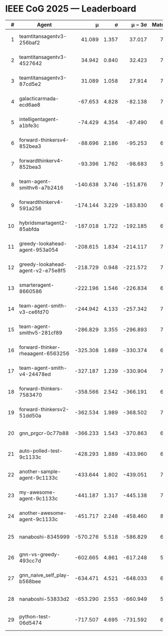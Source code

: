 # IEEE CoG 2025 — Leaderboard

| # | Agent | μ | σ | μ − 3σ | Matches | Updated |
|---:|---|---:|---:|---:|---:|---|
| 1 | teamtitansagentv3-256baf2 | 41.089 | 1.357 | 37.017 | 7602 | 2025-08-19 21:04 |
| 2 | teamtitansagentv3-4527642 | 34.942 | 0.840 | 32.423 | 7054 | 2025-08-19 21:04 |
| 3 | teamtitansagentv3-87cd5e2 | 31.089 | 1.058 | 27.914 | 7808 | 2025-08-19 21:04 |
| 4 | galacticarmada-ecd6ae8 | -67.653 | 4.828 | -82.138 | 7380 | 2025-08-19 21:04 |
| 5 | intelligentagent-a1bfe3c | -74.429 | 4.354 | -87.490 | 6068 | 2025-08-19 21:04 |
| 6 | forward-thinkersv4-852bea3 | -88.696 | 2.186 | -95.253 | 6404 | 2025-08-19 21:04 |
| 7 | forwardthinkerv4-852bea3 | -93.396 | 1.762 | -98.683 | 5904 | 2025-08-19 21:04 |
| 8 | team-agent-smithv6-a7b2416 | -140.638 | 3.746 | -151.876 | 7060 | 2025-08-19 21:04 |
| 9 | forwardthinkerv4-591a256 | -174.144 | 3.229 | -183.830 | 6700 | 2025-08-19 21:04 |
| 10 | hybridsmartagent2-85abfda | -187.018 | 1.722 | -192.185 | 6880 | 2025-08-19 21:04 |
| 11 | greedy-lookahead-agent-953a054 | -208.615 | 1.834 | -214.117 | 7116 | 2025-08-19 21:04 |
| 12 | greedy-lookahead-agent-v2-e75e8f5 | -218.729 | 0.948 | -221.572 | 7236 | 2025-08-19 21:04 |
| 13 | smarteragent-8660586 | -222.196 | 1.546 | -226.834 | 6320 | 2025-08-19 21:04 |
| 14 | team-agent-smith-v3-ce6fd70 | -244.942 | 4.133 | -257.342 | 7982 | 2025-08-19 21:04 |
| 15 | team-agent-smithv5-281cf89 | -286.829 | 3.355 | -296.893 | 7680 | 2025-08-19 21:04 |
| 16 | forward-thinker-rheaagent-6563256 | -325.308 | 1.689 | -330.374 | 6940 | 2025-08-19 21:04 |
| 17 | team-agent-smith-v4-24478ed | -327.187 | 1.239 | -330.904 | 7682 | 2025-08-19 21:04 |
| 18 | forward-thinkers-7583470 | -358.566 | 2.542 | -366.191 | 6720 | 2025-08-19 21:04 |
| 19 | forward-thinkersv2-51dd50a | -362.534 | 1.989 | -368.502 | 7540 | 2025-08-19 21:04 |
| 20 | gnn_prgcr-0c77b88 | -366.233 | 1.543 | -370.863 | 6810 | 2025-08-19 21:04 |
| 21 | auto-polled-test-9c1133c | -428.293 | 1.889 | -433.960 | 6980 | 2025-08-19 21:04 |
| 22 | another-sample-agent-9c1133c | -433.644 | 1.802 | -439.051 | 7200 | 2025-08-19 21:04 |
| 23 | my-awesome-agent-9c1133c | -441.187 | 1.317 | -445.138 | 7740 | 2025-08-19 21:04 |
| 24 | another-awesome-agent-9c1133c | -451.717 | 2.248 | -458.460 | 8020 | 2025-08-19 21:04 |
| 25 | nanaboshi-8345999 | -570.276 | 5.518 | -586.829 | 6380 | 2025-08-19 21:04 |
| 26 | gnn-vs-greedy-493cc7d | -602.665 | 4.861 | -617.248 | 5820 | 2025-08-19 21:04 |
| 27 | gnn_naive_self_play-b568bee | -634.471 | 4.521 | -648.033 | 6180 | 2025-08-19 21:04 |
| 28 | nanaboshi-53833d2 | -653.290 | 2.553 | -660.949 | 5580 | 2025-08-19 21:04 |
| 29 | python-test-06d5474 | -717.507 | 4.695 | -731.592 | 6010 | 2025-08-19 21:04 |
